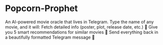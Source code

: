 # Popcorn-Prophet
An AI-powered movie oracle that lives in Telegram. Type the name of any movie, and it will:  Fetch detailed info (poster, plot, release date, etc.) 🎥  Give you 5 smart recommendations for similar movies 🤖  Send everything back in a beautifully formatted Telegram message 📩
